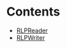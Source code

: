 

# Contents
- [RLPReader](RLPReader.sol/library.RLPReader.md)
- [RLPWriter](RLPWriter.sol/library.RLPWriter.md)
